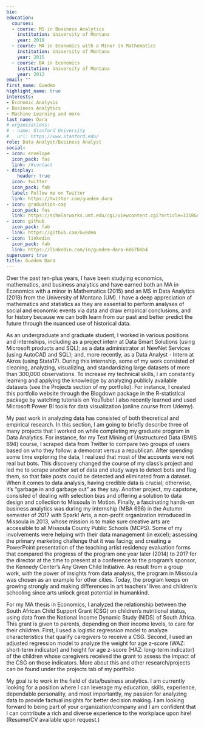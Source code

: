 ```yaml
---
bio: 
education:
  courses:
  - course: MS in Business Analytics
    institution: University of Montana
    year: 2018
  - course: MA in Economics with a Minor in Mathematics
    institution: University of Montana
    year: 2015
  - course: BA in Economics
    institution: University of Montana
    year: 2012
email: ""
first_name: Guedem
highlight_name: true
interests:
- Economic Analysis 
- Business Analytics
- Machine Learning and more
last_name: Dara
# organizations:
# - name: Stanford University
#   url: https://www.stanford.edu/
role: Data Analyst/Business Analyst
social:
- icon: envelope
  icon_pack: fas
  link: /#contact
- display:
    header: true
  icon: twitter
  icon_pack: fab
  label: Follow me on Twitter
  link: https://twitter.com/guedem_dara
- icon: graduation-cap
  icon_pack: fas
  link: https://scholarworks.umt.edu/cgi/viewcontent.cgi?article=1118&context=um_commencement_programs
- icon: github
  icon_pack: fab
  link: https://github.com/Guedem
- icon: linkedin
  icon_pack: fab
  link: https://linkedin.com/in/guedem-dara-6867b8b4
superuser: true
title: Guedem Dara
---
```

Over the past ten-plus years, I have been studying economics, mathematics, and business analytics and have earned both an MA in Economics with a minor in Mathematics (2015) and an MS in Data Analytics (2018) from the University of Montana (UM). I have a deep appreciation of mathematics and statistics as they are essential to perform analyses of social and economic events via data and draw empirical conclusions, and for history because we can both learn from our past and better predict the future through the nuanced use of historical data.

As an undergraduate and graduate student, I worked in various positions and internships, including as a project intern at Data Smart Solutions (using Microsoft products and SQL); as a data administrator at NewNet Services (using AutoCAD and SQL); and, more recently, as a Data Analyst - Intern at Akros (using Stata17). During this internship, some of my work consisted of cleaning, analyzing, visualizing, and standardizing large datasets of more than 300,000 observations. To increase my technical skills, I am constantly learning and applying the knowledge by analyzing publicly available datasets (see the Projects section of my portfolio). For instance, I created this portfolio website through the Blogdown package in the R-statistical package by watching tutorials on YouTube! I also recently learned and used Microsoft Power BI tools for data visualization (online course from Udemy). 

My past work in analyzing data has consisted of both theoretical and empirical research. In this section, I am going to briefly describe three of many projects that I worked on while completing my graduate program in Data Analytics. For instance, for my Text Mining of Unstructured Data (BMIS 694) course, I scraped data from Twitter to compare two groups of users based on who they follow: a democrat versus a republican. After spending some time exploring the data, I realized that most of the accounts were not real but bots. This discovery changed the course of my class’s project and led me to scrape another set of data and study ways to detect bots and flag them, so that fake posts could be detected and eliminated from a dataset. When it comes to data analysis, having credible data is crucial; otherwise, it’s “garbage in and garbage out” as they say. Another project, my capstone, consisted of dealing with selection bias and offering a solution to data design and collection to Missoula in Motion. Finally, a fascinating hands-on business analytics was during my internship (MBA 698) in the Autumn semester of 2017 with Spark! Arts, a non-profit organization introduced in Missoula in 2013, whose mission is to make sure creative arts are accessible to all Missoula County Public Schools (MCPS). Some of my involvements were helping with their data management (in excel); assessing the primary marketing challenge that it was facing; and creating a PowerPoint presentation of the teaching artist residency evaluation forms that compared the progress of the program one year later (2014) to 2017 for the director at the time to present at a conference to the program’s sponsor, the Kennedy Center’s Any Given Child Initiative. As result from a group work, with the power of insights from data analysis, the program in Missoula was chosen as an example for other cities. Today, the program keeps on growing strongly and making differences in art teachers’ lives and children’s schooling since arts unlock great potential in humankind.

For my MA thesis in Economics, I analyzed the relationship between the South African Child Support Grant (CSG) on children’s nutritional status, using data from the National Income Dynamic Study (NIDS) of South Africa. This grant is given to parents, depending on their income levels, to care for their children. First, I used a logistic regression model to analyze characteristics that qualify caregivers to receive a CSG. Second, I used an adjusted regression model to analyze the weight for age z-score (WAZ: short-term indicator) and height for age z-score (HAZ: long-term indicator) of the children whose caregivers received the grant to assess the impact of the CSG on those indicators. More about this and other research/projects can be found under the projects tab of my portfolio. 

My goal is to work in the field of data/business analytics. I am currently looking for a position where I can leverage my education, skills, experience, dependable personality, and most importantly, my passion for analyzing data to provide factual insights for better decision making. I am looking forward to being part of your organization/company and I am confident that I can contribute a rich and diverse experience to the workplace upon hire! (Resume/CV available upon request.)




